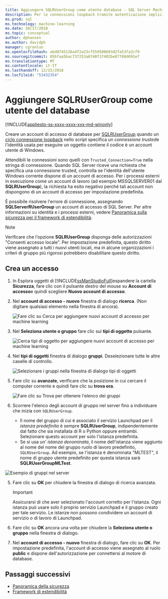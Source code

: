 ```yaml
---
title: Aggiungere SQLRUserGroup come utente database - SQL Server Machine Learning Services
description: Per le connessioni loopback tramite autenticazione implicita, aggiungere SQLRUserGroup come utente del database in modo che un account di lavoro possa accedere al server, per la conversione di identità all'utente chiama.
ms.prod: sql
ms.technology: machine-learning
ms.date: 10/17/2018
ms.topic: conceptual
author: dphansen
ms.author: davidph
manager: cgronlun
ms.openlocfilehash: abd0745126a4f2a23cf559500b93d2fa53fa2cf9
ms.sourcegitcommit: 85bfaa5bac737253a6740f1f402be87788d691ef
ms.translationtype: MT
ms.contentlocale: it-IT
ms.lasthandoff: 12/15/2018
ms.locfileid: "53432354"
---
```

# <a name="add-sqlrusergroup-as-a-database-user"></a>Aggiungere SQLRUserGroup come utente del database
[!INCLUDE[appliesto-ss-xxxx-xxxx-xxx-md-winonly](../../includes/appliesto-ss-xxxx-xxxx-xxx-md-winonly.md)]

Creare un account di accesso di database per [SQLRUserGroup](../concepts/security.md#sqlrusergroup) quando un [ciclo connessione loopback](../../advanced-analytics/concepts/security.md#implied-authentication) nello script specifica un *connessione trusted*e l'identità usata per eseguire un oggetto contiene il codice è un account utente di Windows.

Attendibili le connessioni sono quelli con `Trusted_Connection=True` nella stringa di connessione. Quando SQL Server riceve una richiesta che specifica una connessione trusted, controlla se l'identità dell'utente Windows corrente dispone di un account di accesso. Per i processi esterni in esecuzione come un account di lavoro (ad esempio MSSQLSERVER01 dal **SQLRUserGroup**), la richiesta ha esito negativo perché tali account non dispongono di un account di accesso per impostazione predefinita.

È possibile risolvere l'errore di connessione, assegnando **SQLServerRUserGroup** un account di accesso di SQL Server. Per altre informazioni su identità e i processi esterni, vedere [Panoramica sulla sicurezza per il framework di estendibilità](../concepts/security.md).

> [!Note]
>  Verificare che l'opzione **SQLRUserGroup** disponga delle autorizzazioni "Consenti accesso locale". Per impostazione predefinita, questo diritto viene assegnato a tutti i nuovi utenti locali, ma in alcune organizzazioni i criteri di gruppo più rigorosi potrebbero disabilitare questo diritto.

## <a name="create-a-login"></a>Crea un accesso

1. In Esplora oggetti di [!INCLUDE[ssManStudioFull](../../includes/ssmanstudiofull-md.md)]espandere la cartella **Sicurezza**, fare clic con il pulsante destro del mouse su **Account di accesso**e quindi scegliere **Nuovo account di accesso**.

2. Nel **account di accesso - nuovo** finestra di dialogo **ricerca**. (Non digitare qualsiasi elemento nella finestra di ancora).
    
     ![Fare clic su Cerca per aggiungere nuovi account di accesso per machine learning](media/implied-auth-login1.png "fare clic su Cerca per aggiungere nuovi account di accesso per machine learning")

3. Nel **Seleziona utente o gruppo** fare clic sui **tipi di oggetto** pulsante.

     ![Cerca tipi di oggetto per aggiungere nuovi account di accesso per machine learning](media/implied-auth-login2.png "Cerca tipi di oggetto per aggiungere nuovi account di accesso per machine learning")

4. Nel **tipi di oggetti** finestra di dialogo **gruppi**. Deselezionare tutte le altre caselle di controllo.

     ![Selezionare i gruppi nella finestra di dialogo tipi di oggetti](media/implied-auth-login3.png "Seleziona gruppi nella finestra di dialogo tipi di oggetto")

4. Fare clic su **avanzate**, verificare che la posizione in cui cercare il computer corrente e quindi fare clic su **trova ora**.

     ![Fare clic su Trova per ottenere l'elenco dei gruppi](media/implied-auth-login4.png "fare clic su Trova per ottenere l'elenco dei gruppi")

5. Scorrere l'elenco degli account di gruppo nel server fino a individuare che inizia con `SQLRUserGroup`.
    
    + Il nome del gruppo di cui è associato il servizio Launchpad per il _istanza predefinita_ è sempre **SQLRUserGroup**, indipendentemente dal fatto che sia installata di R o Python oppure entrambi. Selezionare questo account per solo l'istanza predefinita.
    + Se si usa un' _istanza denominata_, il nome dell'istanza viene aggiunto al nome del nome del gruppo ruolo di lavoro predefinito, `SQLRUserGroup`. Ad esempio, se l'istanza è denominata "MLTEST", il nome di gruppo utente predefinito per questa istanza sarà **SQLRUserGroupMLTest**.
 
 ![Esempio di gruppi nel server](media/implied-auth-login5.png "esempio di gruppi sul server")
   
5. Fare clic su **OK** per chiudere la finestra di dialogo di ricerca avanzata.

    > [!IMPORTANT]
    > Assicurarsi di che aver selezionato l'account corretto per l'istanza. Ogni istanza può usare solo il proprio servizio Launchpad e il gruppo creato per tale servizio. Le istanze non possono condividere un account di servizio o di lavoro di Launchpad.

6. Fare clic su **OK** ancora una volta per chiudere la **Seleziona utente o gruppo** nella finestra di dialogo.

7. Nel **account di accesso - nuovo** finestra di dialogo, fare clic su **OK**. Per impostazione predefinita, l'account di accesso viene assegnato al ruolo **public** e dispone dell'autorizzazione per connettersi al motore di database.

## <a name="next-steps"></a>Passaggi successivi

+ [Panoramica della sicurezza](../concepts/security.md)
+ [Framework di estendibilità](../concepts/extensibility-framework.md)